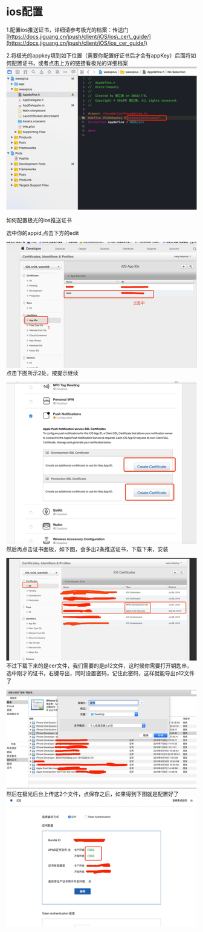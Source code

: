 # ios配置

1.配置ios推送证书，详细请参考极光的档案：传送门[https://docs.jiguang.cn/jpush/client/iOS/ios\_cer\_guide/](https://docs.jiguang.cn/jpush/client/iOS/ios_cer_guide/)

2.将极光的appkey填到如下位置（需要你配置好证书后才会有appKey）后面将如何配置证书，或者点击上方的链接看极光的详细档案![](/assets/1790357F-CF01-41FA-8F29-30C5D6AD68E8.png)

如何配置极光的ios推送证书

选中你的appid,点击下方的edit

![](/assets/A8E5A0E1-C717-4E4A-AEA6-31149E748494.png)点击下图所示2处，按提示继续

![](/assets/B62A446F-B88B-43FF-A344-6B62168A2429.png)然后再点击证书面板，如下图，会多出2条推送证书，下载下来，安装

![](/assets/F791FA01-86C7-4530-9997-528886CB35DF.png)不过下载下来的是cer文件，我们需要的是p12文件，这时候你需要打开钥匙串，选中刚才的证书，右键导出，同时设置密码，记住此密码，这样就能导出p12文件了

![](/assets/C2DF2BFE-3D91-4A43-8225-579B0AE2F407.png)然后在极光后台上传这2个文件，点保存之后，如果得到下图就是配置好了![](/assets/0B9F10BB-A083-4722-8CA2-8694F7E3C608.png)

